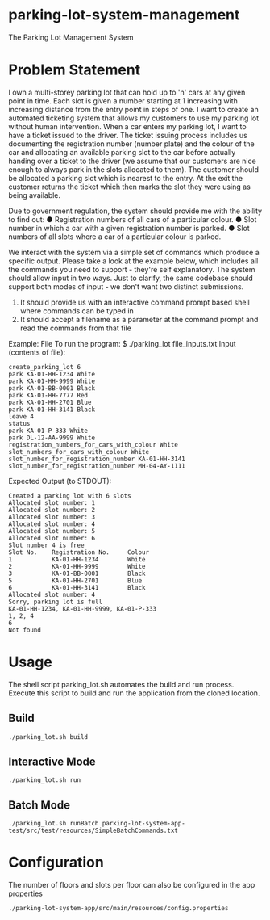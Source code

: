 # parking-lot-system-management
The Parking Lot Management System
# Problem Statement
I own a multi-storey parking lot that can hold up to 'n' cars at any given point in time. 
Each slot is given a number starting at 1 increasing with increasing distance from the entry point in steps of one. 
I want to create an automated ticketing system that allows my customers to use my parking lot without human intervention. 
When a car enters my parking lot, I want to have a ticket issued to the driver.
The ticket issuing process includes us documenting the registration number (number plate) and the colour of the car and allocating an available parking slot to the car before actually handing over a ticket to the driver (we assume that our customers are nice enough to always park in the slots allocated to them). 
The customer should be allocated a parking slot which is nearest to the entry. 
At the exit the customer returns the ticket which then marks the slot they were using as being available. 

Due to government regulation, the system should provide me with the ability to find out:
● Registration numbers of all cars of a particular colour.
● Slot number in which a car with a given registration number is parked.
● Slot numbers of all slots where a car of a particular colour is parked.

We interact with the system via a simple set of commands which produce a specific output.
Please take a look at the example below, which includes all the commands you need to support - they're self explanatory.
The system should allow input in two ways. Just to clarify, the same codebase should support both modes of input - we don't want two distinct submissions. 
1) It should provide us with an interactive command prompt based shell where commands can be typed in 
2) It should accept a filename as a parameter at the command prompt and read the commands from that file 

Example: File 
To run the program: $ ./parking_lot file_inputs.txt 
Input (contents of file):
```
create_parking_lot 6 
park KA-01-HH-1234 White
park KA-01-HH-9999 White 
park KA-01-BB-0001 Black 
park KA-01-HH-7777 Red 
park KA-01-HH-2701 Blue 
park KA-01-HH-3141 Black 
leave 4 
status 
park KA-01-P-333 White 
park DL-12-AA-9999 White 
registration_numbers_for_cars_with_colour White 
slot_numbers_for_cars_with_colour White 
slot_number_for_registration_number KA-01-HH-3141 
slot_number_for_registration_number MH-04-AY-1111 
```
Expected Output (to STDOUT):
```
Created a parking lot with 6 slots 
Allocated slot number: 1 
Allocated slot number: 2 
Allocated slot number: 3 
Allocated slot number: 4 
Allocated slot number: 5 
Allocated slot number: 6 
Slot number 4 is free 
Slot No.    Registration No.     Colour 
1           KA-01-HH-1234        White 
2           KA-01-HH-9999        White 
3           KA-01-BB-0001        Black 
5           KA-01-HH-2701        Blue 
6           KA-01-HH-3141        Black 
Allocated slot number: 4 
Sorry, parking lot is full 
KA-01-HH-1234, KA-01-HH-9999, KA-01-P-333 
1, 2, 4 
6 
Not found
```
# Usage
The shell script parking_lot.sh automates the build and run process. 
Execute this script to build and run the application from the cloned location.

## Build
```
./parking_lot.sh build
```

## Interactive Mode
```
./parking_lot.sh run
```

## Batch Mode
```
./parking_lot.sh runBatch parking-lot-system-app-test/src/test/resources/SimpleBatchCommands.txt
```

# Configuration
The number of floors and slots per floor can also be configured in the app properties
```
./parking-lot-system-app/src/main/resources/config.properties
```
